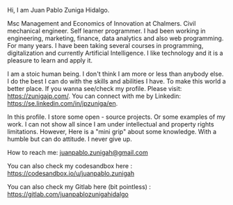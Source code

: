 Hi, I am Juan Pablo Zuniga Hidalgo. 

Msc Management and Economics of Innovation at Chalmers. Civil mechanical engineer. Self learner programmer. I had been working in engineering, marketing, finance, data analytics and also web programming. For many years. I have been taking several courses in programming, digitalization and currently Artificial Intelligence. I like technology and it is a pleasure to learn and apply it.

I am a stoic human being. I don't think I am more or less than anybody else. I do the best I can do with the skills and abilities I have. To make this world a better place. If you wanna see/check my profile. Please visit: https://zunigajp.com/. You can connect with me by Linkedin: https://se.linkedin.com/in/jpzuniga/en. 

In this profile. I store some open - source projects. Or some examples of my work. I can not show all since I am under intellectual and property rights limitations. However, Here is a "mini grip" about some knowledge. With a humble but can do attitude. I never give up. 

How to reach me: juanpablo.zunigah@gmail.com

You can also check my codesandbox here : https://codesandbox.io/u/juanpablo.zunigah

You can also check my Gitlab here (bit pointless) : https://gitlab.com/juanpablozunigahidalgo

